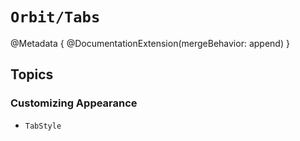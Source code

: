 # ``Orbit/Tabs``

@Metadata {
    @DocumentationExtension(mergeBehavior: append)
}

## Topics

### Customizing Appearance

- ``TabStyle``

